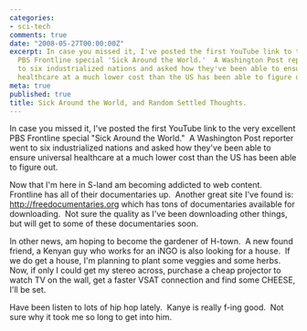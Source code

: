 ```yaml
---
categories:
- sci-tech
comments: true
date: "2008-05-27T00:00:00Z"
excerpt: In case you missed it, I've posted the first YouTube link to the very excellent
  PBS Frontline special 'Sick Around the World.'  A Washington Post reporter went
  to six industrialized nations and asked how they've been able to ensure universal
  healthcare at a much lower cost than the US has been able to figure out. 
meta: true
published: true
title: Sick Around the World, and Random Settled Thoughts.
---
```


In case you missed it, I've posted the first YouTube link to the very excellent PBS Frontline special "Sick Around the World."  A Washington Post reporter went to six industrialized nations and asked how they've been able to ensure universal healthcare at a much lower cost than the US has been able to figure out.  

Now that I'm here in S-land am becoming addicted to web content.  Frontline has all of their documentaries up.  Another great site I've found is: http://freedocumentaries.org which has tons of documentaries available for downloading.  Not sure the quality as I've been downloading other things, but will get to some of these documentaries soon. 

In other news, am hoping to become the gardener of H-town.  A new found friend, a Kenyan guy who works for an iNGO is also looking for a house.  If we do get a house, I'm planning to plant some veggies and some herbs.  Now, if only I could get my stereo across, purchase a cheap projector to watch TV on the wall, get a faster VSAT connection and find some CHEESE, I'll be set.  

Have been listen to lots of hip hop lately.  Kanye is really f-ing good.  Not sure why it took me so long to get into him. 